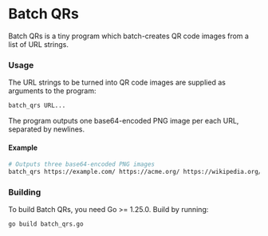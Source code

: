 # Batch QRs

Batch QRs is a tiny program which batch-creates QR code images from a list of URL strings.

### Usage

The URL strings to be turned into QR code images are supplied as arguments to the program:

```bash
batch_qrs URL...
```

The program outputs one base64-encoded PNG image per each URL, separated by newlines.

#### Example

```bash
# Outputs three base64-encoded PNG images
batch_qrs https://example.com/ https://acme.org/ https://wikipedia.org/
```

### Building

To build Batch QRs, you need Go >= 1.25.0.
Build by running:

```bash
go build batch_qrs.go
```
